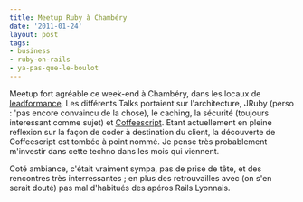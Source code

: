 ```yaml
---
title: Meetup Ruby à Chambéry
date: '2011-01-24'
layout: post
tags:
- business
- ruby-on-rails
- ya-pas-que-le-boulot
---
```


Meetup fort agréable ce week-end à Chambéry, dans les locaux de
[leadformance](http://www.leadformance.com/). Les différents Talks portaient sur l'architecture, JRuby (perso : 'pas encore convaincu de la chose), le caching, la sécurité (toujours interessant comme sujet) et
[Coffeescript](http://jashkenas.github.com/coffee-script/).
Etant actuellement en pleine reflexion sur la façon de coder à destination du client, la découverte de Coffeescript est tombée à point nommé. Je pense très probablement m'investir dans cette techno dans les mois qui viennent.

Coté ambiance, c'était vraiment sympa, pas de prise de tête, et des rencontres très interressantes ; en plus des retrouvailles avec (on s'en serait douté) pas mal d'habitués des apéros Rails Lyonnais.
